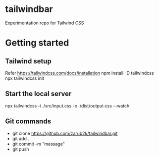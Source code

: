 # tailwindbar
Experimentation repo for Tailwind CSS

# Getting started

## Tailwind setup
Refer https://tailwindcss.com/docs/installation
npm install -D tailwindcss
npx tailwindcss init

## Start the local server
npx tailwindcss -i ./src/input.css -o ./dist/output.css --watch

## Git commands
  - git clone https://github.com/zarub2k/tailwindbar.git
  - git add .
  - git commit -m "message"
  - git push
